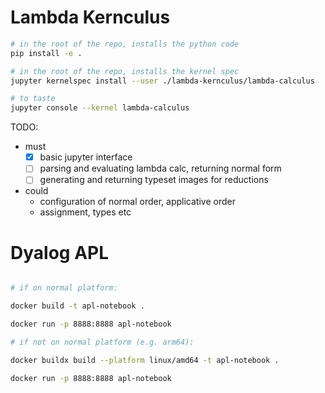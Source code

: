 # Lambda Kernculus

```bash
# in the root of the repo, installs the python code
pip install -e .

# in the root of the repo, installs the kernel spec
jupyter kernelspec install --user ./lambda-kernculus/lambda-calculus

# to taste
jupyter console --kernel lambda-calculus
```

TODO:

- must
    - [x] basic jupyter interface
    - [ ] parsing and evaluating lambda calc, returning normal form
    - [ ] generating and returning typeset images for reductions
- could
    - configuration of normal order, applicative order
    - assignment, types etc

# Dyalog APL

```bash

# if on normal platform:

docker build -t apl-notebook .

docker run -p 8888:8888 apl-notebook

# if not on normal platform (e.g. arm64):

docker buildx build --platform linux/amd64 -t apl-notebook .

docker run -p 8888:8888 apl-notebook

```


